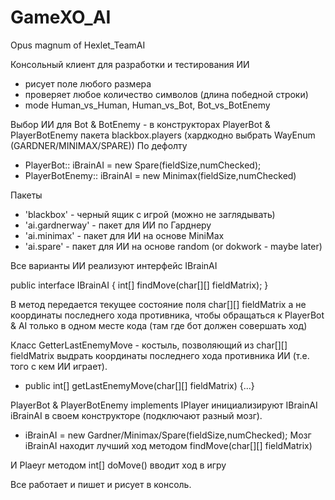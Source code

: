 GameXO_AI
=========

Opus magnum of Hexlet_TeamAI

Консольный клиент для разработки и тестирования ИИ
- рисует поле любого размера
- проверяет любое количество символов (длина победной строки)
- mode Human_vs_Human, Human_vs_Bot, Bot_vs_BotEnemy

Выбор ИИ для Bot & BotEnemy - в конструкторах PlayerBot & PlayerBotEnemy 
пакета blackbox.players (хардкодно выбрать WayEnum (GARDNER/MINIMAX/SPARE))
По дефолту 
- PlayerBot:: iBrainAI = new Spare(fieldSize,numChecked);
- PlayerBotEnemy:: iBrainAI = new Minimax(fieldSize,numChecked)

Пакеты
- 'blackbox' - черный ящик с игрой (можно не заглядывать)
- 'ai.gardnerway' - пакет для ИИ по Гарднеру
- 'ai.minimax' - пакет для ИИ на основе MiniMax
- 'ai.spare' - пакет для ИИ на основе random (or dokwork - maybe later)

Все варианты ИИ реализуют интерфейс IBrainAI

public interface IBrainAI {
      int[] findMove(char[][] fieldMatrix);
}

В метод передается текущее состояние поля 
char[][] fieldMatrix 
а не координаты последнего хода противника,
чтобы обращаться к PlayerBot & AI только в одном месте кода
(там где бот должен совершать ход)

Класс GetterLastEnemyMove - костыль, позволяющий из char[][] fieldMatrix
выдрать координаты последнего хода противника ИИ (т.е. того с кем ИИ играет).
- public int[] getLastEnemyMove(char[][] fieldMatrix) {...}

PlayerBot & PlayerBotEnemy implements IPlayer инициализируют 
IBrainAI iBrainAI в своем конструкторе (подключают разный мозг).
-  iBrainAI = new Gardner/Minimax/Spare(fieldSize,numChecked); 
Мозг iBrainAI находит лучший ход методом  findMove(char[][] fieldMatrix)

И Plaeyr методом int[] doMove() вводит ход в игру

Все работает и пишет и рисует в консоль.
